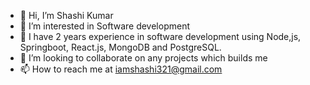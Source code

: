 - 👋 Hi, I’m Shashi Kumar
- 👀 I’m interested in Software development
- 🌱 I have 2 years experience in software development using Node,js, Springboot, React.js, MongoDB and PostgreSQL.
- 💞️ I’m looking to collaborate on any projects which builds me 
- 📫 How to reach me at iamshashi321@gmail.com

